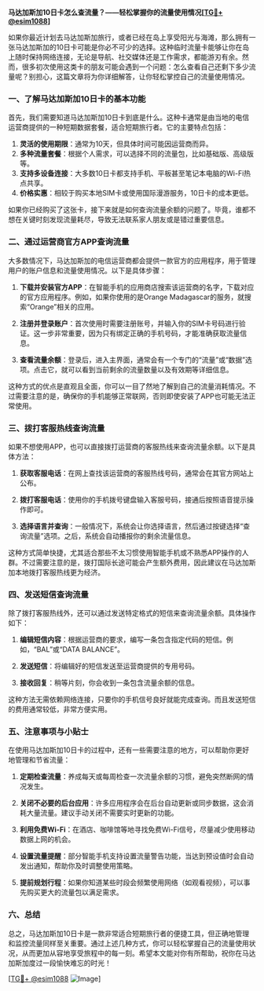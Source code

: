 **马达加斯加10日卡怎么查流量？——轻松掌握你的流量使用情况[[TG💪+ @esim1088](https://t.me/s/esim1088)]**

如果你最近计划去马达加斯加旅行，或者已经在岛上享受阳光与海滩，那么拥有一张马达加斯加的10日卡可能是你必不可少的选择。这种临时流量卡能够让你在岛上随时保持网络连接，无论是导航、社交媒体还是工作需求，都能游刃有余。然而，很多初次使用这类卡的朋友可能会遇到一个问题：怎么查看自己还剩下多少流量呢？别担心，这篇文章将为你详细解答，让你轻松掌控自己的流量使用情况。

### 一、了解马达加斯加10日卡的基本功能

首先，我们需要知道马达加斯加10日卡到底是什么。这种卡通常是由当地的电信运营商提供的一种短期数据套餐，适合短期旅行者。它的主要特点包括：

1. **灵活的使用期限**：通常为10天，但具体时间可能因运营商而异。
2. **多种流量套餐**：根据个人需求，可以选择不同的流量包，比如基础版、高级版等。
3. **支持多设备连接**：大多数10日卡都支持手机、平板甚至笔记本电脑的Wi-Fi热点共享。
4. **价格实惠**：相较于购买本地SIM卡或使用国际漫游服务，10日卡的成本更低。

如果你已经购买了这张卡，接下来就是如何查询流量余额的问题了。毕竟，谁都不想在关键时刻发现流量耗尽，导致无法联系家人朋友或是错过重要信息。

### 二、通过运营商官方APP查询流量

大多数情况下，马达加斯加的电信运营商都会提供一款官方的应用程序，用于管理用户的账户信息和流量使用情况。以下是具体步骤：

1. **下载并安装官方APP**：在智能手机的应用商店搜索该运营商的名字，下载对应的官方应用程序。例如，如果你使用的是Orange Madagascar的服务，就搜索“Orange”相关的应用。
   
2. **注册并登录账户**：首次使用时需要注册账号，并输入你的SIM卡号码进行验证。这一步非常重要，因为只有绑定正确的手机号码，才能准确获取流量信息。

3. **查看流量余额**：登录后，进入主界面，通常会有一个专门的“流量”或“数据”选项。点击它，就可以看到当前剩余的流量数量以及有效期等详细信息。

这种方式的优点是直观且全面，你可以一目了然地了解到自己的流量消耗情况。不过需要注意的是，确保你的手机能够正常联网，否则即使安装了APP也可能无法正常使用。

### 三、拨打客服热线查询流量

如果不想使用APP，也可以直接拨打运营商的客服热线来查询流量余额。以下是具体方法：

1. **获取客服电话**：在网上查找该运营商的客服热线号码，通常会在其官方网站上公布。

2. **拨打客服电话**：使用你的手机拨号键盘输入客服号码，接通后按照语音提示操作即可。

3. **选择语言并查询**：一般情况下，系统会让你选择语言，然后通过按键选择“查询流量”选项。之后，系统会自动播报你的剩余流量信息。

这种方式简单快捷，尤其适合那些不太习惯使用智能手机或不熟悉APP操作的人群。不过需要注意的是，拨打国际长途可能会产生额外费用，因此建议在马达加斯加本地拨打客服热线更为经济。

### 四、发送短信查询流量

除了拨打客服热线外，还可以通过发送特定格式的短信来查询流量余额。具体操作如下：

1. **编辑短信内容**：根据运营商的要求，编写一条包含指定代码的短信。例如，“BAL”或“DATA BALANCE”。

2. **发送短信**：将编辑好的短信发送至运营商提供的专用号码。

3. **接收回复**：稍等片刻，你会收到一条包含流量余额的信息。

这种方法无需依赖网络连接，只要你的手机信号良好就能完成查询。而且发送短信的费用通常较低，非常方便实用。

### 五、注意事项与小贴士

在使用马达加斯加10日卡的过程中，还有一些需要注意的地方，可以帮助你更好地管理和节省流量：

1. **定期检查流量**：养成每天或每周检查一次流量余额的习惯，避免突然断网的情况发生。

2. **关闭不必要的后台应用**：许多应用程序会在后台自动更新或同步数据，这会消耗大量流量。建议手动关闭不需要实时更新的功能。

3. **利用免费Wi-Fi**：在酒店、咖啡馆等地寻找免费Wi-Fi信号，尽量减少使用移动数据上网的机会。

4. **设置流量提醒**：部分智能手机支持设置流量警告功能，当达到预设值时会自动发出通知，帮助你及时调整使用策略。

5. **提前规划行程**：如果你知道某些时段会频繁使用网络（如观看视频），可以事先购买更大的流量包以满足需求。

### 六、总结

总之，马达加斯加10日卡是一款非常适合短期旅行者的便捷工具，但正确地管理和监控流量同样至关重要。通过上述几种方式，你可以轻松掌握自己的流量使用状况，从而更加从容地享受旅程中的每一刻。希望本文能对你有所帮助，祝你在马达加斯加度过一段愉快难忘的时光！

[[TG💪+ @esim1088](https://t.me/s/esim1088) ![Image](https://i.postimg.cc/4NQfJmqS/Snipaste-2025-05-13-00-14-12.png)]
